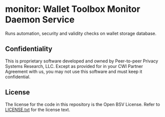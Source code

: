 # monitor: Wallet Toolbox Monitor Daemon Service

Runs automation, security and validity checks on wallet storage database.

## Confidentiality

This is proprietary software developed and owned by Peer-to-peer Privacy Systems Research, LLC.
Except as provided for in your CWI Partner Agreement with us, you may not use this software and
must keep it confidential.

## License

The license for the code in this repository is the Open BSV License. Refer to [LICENSE.txt](./LICENSE.txt) for the license text.
